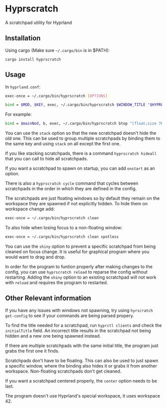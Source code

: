 # Hyprscratch

A scratchpad utility for Hyprland

## Installation
Using cargo (Make sure `~/.cargo/bin` is in $PATH):

```
cargo install hyprscratch
```

## Usage
In `hyprland.conf`:

```bash
exec-once = ~/.cargo/bin/hyprscratch [OPTIONS]

bind = $MOD, $KEY, exec, ~/.cargo/bin/hyprscratch $WINDOW_TITLE "$HYPRLAND_EXEC_COMMAND" [OPTIONS]
```

For example:

```bash
bind = $mainNod, b, exec, ~/.cargo/bin/hyprscratch btop "[float;size 70% 80%;center] kitty -e btop"
```

You can use the `stack` option so that the new scratchpad doesn't hide the old one. This can be used to group multiple scratchpads by binding them to the same key and using `stack` on all except the first one. 

If you like stacking scratchpads, there is a command `hyprscratch hideall` that you can call to hide all scratchpads. 

If you want a scratchpad to spawn on startup, you can add `onstart` as an option.

There is also a `hyprscratch cycle` command that cycles between scratchpads in the order in which they are defined in the config.

The scratchpads are just floating windows so by default they remain on the workspace they are spawned if not explicitly hidden. To hide them on workspace change add:

```bash
exec-once = ~/.cargo/bin/hyprscratch clean
```

To also hide when losing focus to a non-floating window:
```bash
exec-once = ~/.cargo/bin/hyprscratch clean spotless
```

You can use the `shiny` option to prevent a specific scratchpad from being cleaned on focus change. It is useful for graphical program where you would want to drag and drop.

In order for the program to funtion properly after making changes to the config, you can use `hyprscratch reload` to reparse the config without restarting. Adding the `shiny` option to an existing scratchpad will not work with `reload` and requires the program to restarted.

## Other Relevant information
If you have any issues with windows not spawning, try using `hyrscratch get-config` to see if your commands are being parsed propery.

To find the title needed for a scratchpad, run `hyprctl clients` and check the `initialTitle` field. An incorrect title results in the scratchpad not being hidden and a new one being spawned instead.

If there are multiple scratchpads with the same initial title, the program just grabs the first one it finds.

Scratchpads don't have to be floating. This can also be used to just spawn a specific window, where the binding also hides it or grabs it from another workspace. Non-floating scratchpads don't get cleaned.

If you want a scratchpad centered properly, the `center` option needs to be last.

The program doesn't use Hyprland's special workspace, it uses workspace 42.
